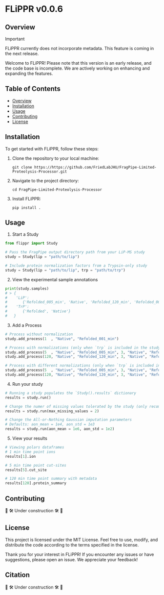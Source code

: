 # FLiPPR v0.0.6

## Overview

> [!IMPORTANT]  
> FLiPPR currently does not incorporate metadata. This feature is coming in the next release.

Welcome to FLiPPR! Please note that this version is an early release, and the code base is incomplete. We are actively working on enhancing and expanding the features.

## Table of Contents

- [Overview](#overview)
- [Installation](#installation)
- [Usage](#usage)
- [Contributing](#contributing)
- [License](#license)

## Installation

To get started with FLiPPR, follow these steps:

1. Clone the repository to your local machine:

    ```
    git clone https://https://github.com/FriedLabJHU/FragPipe-Limited-Proteolysis-Processor.git
    ```

2. Navigate to the project directory:

    ```
    cd FragPipe-Limited-Proteolysis-Processor
    ```

3. Install FLiPPR:

    ```
    pip install .
    ```

## Usage

1. Start a Study

```python
from flippr import Study

# Pass the FragPipe output directory path from your LiP-MS study
study = Study(lip = "path/to/lip")

# Include protein normalization factors from a Trypsin-only study
study = Study(lip = "path/to/lip", trp = "path/to/trp")
```

2. View the experimental sample annotations

```python
print(study.samples)
# > {
#    'LiP': 
#       {'Refolded_005_min', 'Native', 'Refolded_120_min', 'Refolded_001_min'},
#    'TrP': 
#       {'Refolded', 'Native'}
#   }
```

3. Add a Process

```python
# Process without normalization
study.add_process(1  , "Native", "Refolded_001_min")

# Process with normalizations (only when `trp` is included in the study)
study.add_process(5  , "Native", "Refolded_005_min", 3, "Native", "Refolded", 3)
study.add_process(120, "Native", "Refolded_120_min", 3, "Native", "Refolded", 3)

# Process with different normalizations (only when `trp` is included in the study & contains all normalization conditions)
study.add_process(5  , "Native", "Refolded_005_min", 3, "Native", "Refolded_005_min", 3)
study.add_process(120, "Native", "Refolded_120_min", 3, "Native", "Refolded_120_min", 3)
```

4. Run your study

```python
# Running a study populates the `Study().results` dictionary
results = study.run()

# Change the numer of missing values tolerated by the study (only recommended for studies with +4 replicates in all conditions)
results = study.run(max_missing_values = 2)

# Change the All-or-Nothing Gaussian imputation parameters
# Defaults: aon_mean = 1e4, aon_std = 1e3
results = study.run(aon_mean = 1e6, aon_std = 1e2)

```

5. View your results

```python
# Viewing polars dataframes
# 1 min time point ions
results[1].ion

# 5 min time point cut-sites
results[5].cut_site

# 120 min time point summary with metadata
results[120].protein_summary
```

## Contributing

:safety_vest: :hammer_and_wrench: Under construction :hammer_and_wrench: :safety_vest:	

## License

This project is licensed under the MIT License. Feel free to use, modify, and distribute the code according to the terms specified in the license.

Thank you for your interest in FLiPPR! If you encounter any issues or have suggestions, please open an issue. We appreciate your feedback!

## Citation

:safety_vest: :hammer_and_wrench: Under construction :hammer_and_wrench: :safety_vest:	
